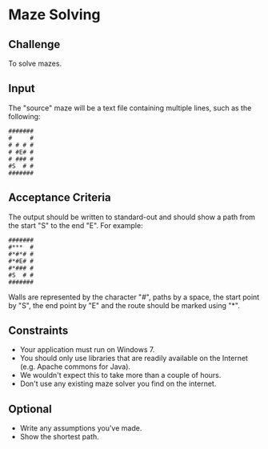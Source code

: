 # Maze Solving
## Challenge
To solve mazes.

## Input
The "source" maze will be a text file containing multiple lines, such as the following:
~~~~
#######
#     #
# # # #
# #E# #
# ### #
#S  # #
#######
~~~~
## Acceptance Criteria
The output should be written to standard-out and should show a path from the start "S" to the end "E". For example:

~~~~
#######
#***  #
#*#*# #
#*#E# #
#*### #
#S  # #
#######
~~~~
Walls are represented by the character "#", paths by a space, the start point by "S", the end point by "E" and the route should be marked using "*".

## Constraints
- Your application must run on Windows 7.
- You should only use libraries that are readily available on the Internet (e.g. Apache commons for Java).
- We wouldn't expect this to take more than a couple of hours.
- Don't use any existing maze solver you find on the internet.

## Optional
- Write any assumptions you've made.
- Show the shortest path.
